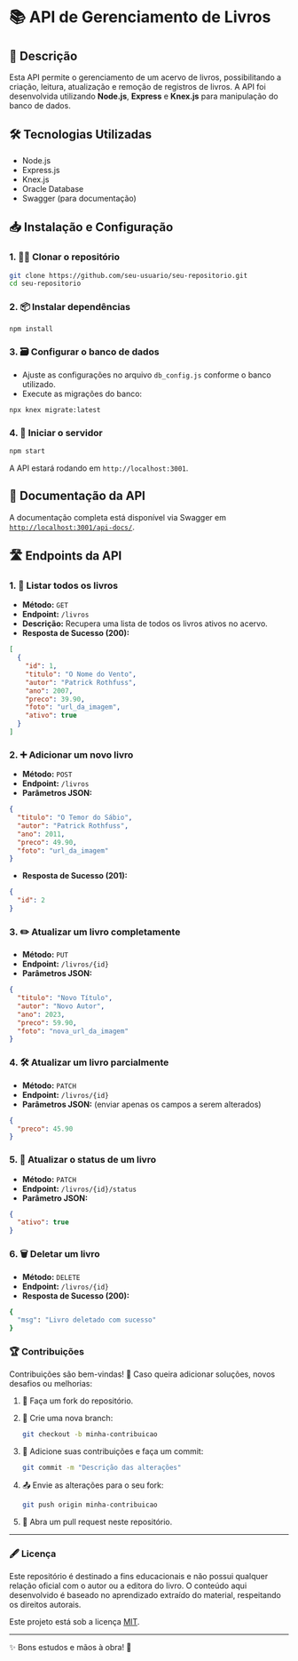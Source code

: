 # 📚 API de Gerenciamento de Livros

## 📝 Descrição

Esta API permite o gerenciamento de um acervo de livros, possibilitando a criação, leitura, atualização e remoção de registros de livros. A API foi desenvolvida utilizando **Node.js**, **Express** e **Knex.js** para manipulação do banco de dados.

## 🛠️ Tecnologias Utilizadas

- Node.js
- Express.js
- Knex.js
- Oracle Database
- Swagger (para documentação)

## 📥 Instalação e Configuração

### 1. 🧑‍💻 Clonar o repositório
```bash
git clone https://github.com/seu-usuario/seu-repositorio.git
cd seu-repositorio
```

### 2. 📦 Instalar dependências

```bash
npm install
```

### 3. 🗃️ Configurar o banco de dados

- Ajuste as configurações no arquivo `db_config.js` conforme o banco utilizado.
- Execute as migrações do banco:

```bash
npx knex migrate:latest
```

### 4. 🚀 Iniciar o servidor

```bash
npm start
```

A API estará rodando em `http://localhost:3001`.

## 📖 Documentação da API

A documentação completa está disponível via Swagger em [`http://localhost:3001/api-docs/`](http://localhost:3001/api-docs/).

## 🛣️ Endpoints da API

### **1. 📜 Listar todos os livros**

- **Método:** `GET`
- **Endpoint:** `/livros`
- **Descrição:** Recupera uma lista de todos os livros ativos no acervo.
- **Resposta de Sucesso (200):**

```json
[
  {
    "id": 1,
    "titulo": "O Nome do Vento",
    "autor": "Patrick Rothfuss",
    "ano": 2007,
    "preco": 39.90,
    "foto": "url_da_imagem",
    "ativo": true
  }
]
```

### **2. ➕ Adicionar um novo livro**

- **Método:** `POST`
- **Endpoint:** `/livros`
- **Parâmetros JSON:**

```json
{
  "titulo": "O Temor do Sábio",
  "autor": "Patrick Rothfuss",
  "ano": 2011,
  "preco": 49.90,
  "foto": "url_da_imagem"
}
```

- **Resposta de Sucesso (201):**

```json
{
  "id": 2
}
```

### **3. ✏️ Atualizar um livro completamente**

- **Método:** `PUT`
- **Endpoint:** `/livros/{id}`
- **Parâmetros JSON:**

```json
{
  "titulo": "Novo Título",
  "autor": "Novo Autor",
  "ano": 2023,
  "preco": 59.90,
  "foto": "nova_url_da_imagem"
}
```

### **4. 🛠️ Atualizar um livro parcialmente**

- **Método:** `PATCH`
- **Endpoint:** `/livros/{id}`
- **Parâmetros JSON:** (enviar apenas os campos a serem alterados)

```json
{
  "preco": 45.90
}
```

### **5. 🔄 Atualizar o status de um livro**

- **Método:** `PATCH`
- **Endpoint:** `/livros/{id}/status`
- **Parâmetro JSON:**

```json
{
  "ativo": true
}
```

### **6. 🗑️ Deletar um livro**

- **Método:** `DELETE`
- **Endpoint:** `/livros/{id}`
- **Resposta de Sucesso (200):**

```bash
{
  "msg": "Livro deletado com sucesso"
}
```

### 🏆 **Contribuições**

Contribuições são bem-vindas! 🎉 Caso queira adicionar soluções, novos desafios ou melhorias:

1. 🍴 Faça um fork do repositório.

2. 🌿 Crie uma nova branch:

   ```bash
   git checkout -b minha-contribuicao
   ```

3. 📝 Adicione suas contribuições e faça um commit:

   ```bash
   git commit -m "Descrição das alterações"
   ```

4. 📤 Envie as alterações para o seu fork:

   ```bash
   git push origin minha-contribuicao
   ```

5. 🔀 Abra um pull request neste repositório.

------

### 🖋️ **Licença**

Este repositório é destinado a fins educacionais e não possui qualquer relação oficial com o autor ou a editora do livro. O conteúdo aqui desenvolvido é baseado no aprendizado extraído do material, respeitando os direitos autorais.

Este projeto está sob a licença [MIT](LICENSE).

------

✨ Bons estudos e mãos à obra! 🚀
